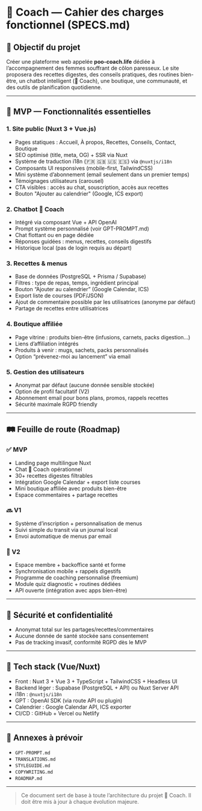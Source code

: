 # 💩 Coach — Cahier des charges fonctionnel (SPECS.md)

## 🧭 Objectif du projet
Créer une plateforme web appelée **poo-coach.life** dédiée à l’accompagnement des femmes souffrant de côlon paresseux. Le site proposera des recettes digestes, des conseils pratiques, des routines bien-être, un chatbot intelligent (💩 Coach), une boutique, une communauté, et des outils de planification quotidienne.

---

## 🎯 MVP — Fonctionnalités essentielles

### 1. Site public (Nuxt 3 + Vue.js)
- Pages statiques : Accueil, À propos, Recettes, Conseils, Contact, Boutique
- SEO optimisé (title, meta, OG) + SSR via Nuxt
- Système de traduction i18n (🇫🇷 🇬🇧 🇺🇸 🇪🇸) via `@nuxtjs/i18n`
- Composants UI responsives (mobile-first, TailwindCSS)
- Mini système d’abonnement (email seulement dans un premier temps)
- Témoignages utilisateurs (carousel)
- CTA visibles : accès au chat, souscription, accès aux recettes
- Bouton "Ajouter au calendrier" (Google, ICS export)

### 2. Chatbot 💩 Coach
- Intégré via composant Vue + API OpenAI
- Prompt système personnalisé (voir GPT-PROMPT.md)
- Chat flottant ou en page dédiée
- Réponses guidées : menus, recettes, conseils digestifs
- Historique local (pas de login requis au départ)

### 3. Recettes & menus
- Base de données (PostgreSQL + Prisma / Supabase)
- Filtres : type de repas, temps, ingrédient principal
- Bouton “Ajouter au calendrier” (Google Calendar, ICS)
- Export liste de courses (PDF/JSON)
- Ajout de commentaire possible par les utilisatrices (anonyme par défaut)
- Partage de recettes entre utilisatrices

### 4. Boutique affiliée
- Page vitrine : produits bien-être (infusions, carnets, packs digestion…)
- Liens d’affiliation intégrés
- Produits à venir : mugs, sachets, packs personnalisés
- Option “prévenez-moi au lancement” via email

### 5. Gestion des utilisateurs
- Anonymat par défaut (aucune donnée sensible stockée)
- Option de profil facultatif (V2)
- Abonnement email pour bons plans, promos, rappels recettes
- Sécurité maximale RGPD friendly

---

## 🛤️ Feuille de route (Roadmap)

### ✅ MVP
- Landing page multilingue Nuxt
- Chat 💩 Coach opérationnel
- 30+ recettes digestes filtrables
- Intégration Google Calendar + export liste courses
- Mini boutique affiliée avec produits bien-être
- Espace commentaires + partage recettes

### 🔜 V1
- Système d’inscription + personnalisation de menus
- Suivi simple du transit via un journal local
- Envoi automatique de menus par email

### 🔮 V2
- Espace membre + backoffice santé et forme
- Synchronisation mobile + rappels digestifs
- Programme de coaching personnalisé (freemium)
- Module quiz diagnostic + routines dédiées
- API ouverte (intégration avec apps bien-être)

---

## 🔐 Sécurité et confidentialité
- Anonymat total sur les partages/recettes/commentaires
- Aucune donnée de santé stockée sans consentement
- Pas de tracking invasif, conformité RGPD dès le MVP

---

## 🔧 Tech stack (Vue/Nuxt)
- Front : Nuxt 3 + Vue 3 + TypeScript + TailwindCSS + Headless UI
- Backend léger : Supabase (PostgreSQL + API) ou Nuxt Server API
- i18n : `@nuxtjs/i18n`
- GPT : OpenAI SDK (via route API ou plugin)
- Calendrier : Google Calendar API, ICS exporter
- CI/CD : GitHub + Vercel ou Netlify

---

## 🧩 Annexes à prévoir
- `GPT-PROMPT.md`
- `TRANSLATIONS.md`
- `STYLEGUIDE.md`
- `COPYWRITING.md`
- `ROADMAP.md`

---

> Ce document sert de base à toute l’architecture du projet 💩 Coach. Il doit être mis à jour à chaque évolution majeure.



